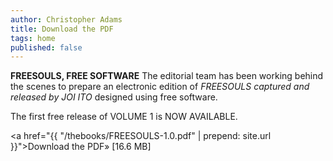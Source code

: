 ```yaml
---
author: Christopher Adams
title: Download the PDF
tags: home
published: false
---
```


<strong>FREESOULS, FREE SOFTWARE</strong> The editorial team has been working behind the scenes to prepare an electronic edition of <em>FREESOULS captured and released by JOI ITO</em> designed using free software.

The first free release of VOLUME 1 is NOW AVAILABLE.

<a href="{{ "/thebooks/FREESOULS-1.0.pdf" | prepend: site.url }}">Download the PDF&raquo;</a> [16.6 MB]
